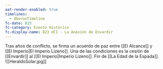 ```yaml
---
aat-render-enabled: true
timelines:
  - AberonTimeline
fc-date: 823
fc-category: Evento Histórico
fc-display-name: 823 dCI - La Anexión de Envardir
---
```

Tras años de conflicto, se firma un acuerdo de paz entre [[El Alcance]]  y [[El Imperio|El Imperio Lizeno]]. Una de las condiciones es la cesión de [[Envardir]]  al [[El Imperio|Imperio Lizeno]]. Fin de [[La Edad de la Espada]].
![[HeraldoSolar.jpg]]